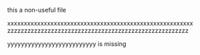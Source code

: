 this a non-useful file


xxxxxxxxxxxxxxxxxxxxxxxxxxxxxxxxxxxxxxxxxxxxxxxxxxxxxxxx
zzzzzzzzzzzzzzzzzzzzzzzzzzzzzzzzzzzzzzzzzzzzzzzzzzzzzz

yyyyyyyyyyyyyyyyyyyyyyyyyy      is missing